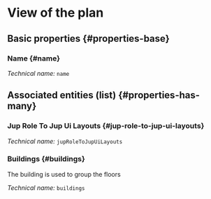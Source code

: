 # View of the plan
<!--- THIS FILE IS GENERATED PLEASE DO NOT EDIT IT DIRECTLY --->



<OH code="jupUiLayout"/>


## Basic properties {#properties-base}

### Name {#name}



*Technical name:* ```name```
<PH code="jupUiLayout:name"/>




## Associated entities (list) {#properties-has-many}

###  Jup Role To Jup Ui Layouts {#jup-role-to-jup-ui-layouts}



*Technical name:* ```jupRoleToJupUiLayouts```
<PH code="jupUiLayout:jupRoleToJupUiLayouts"/>

### Buildings {#buildings}

The building is used to group the floors

*Technical name:* ```buildings```
<PH code="jupUiLayout:buildings"/>




